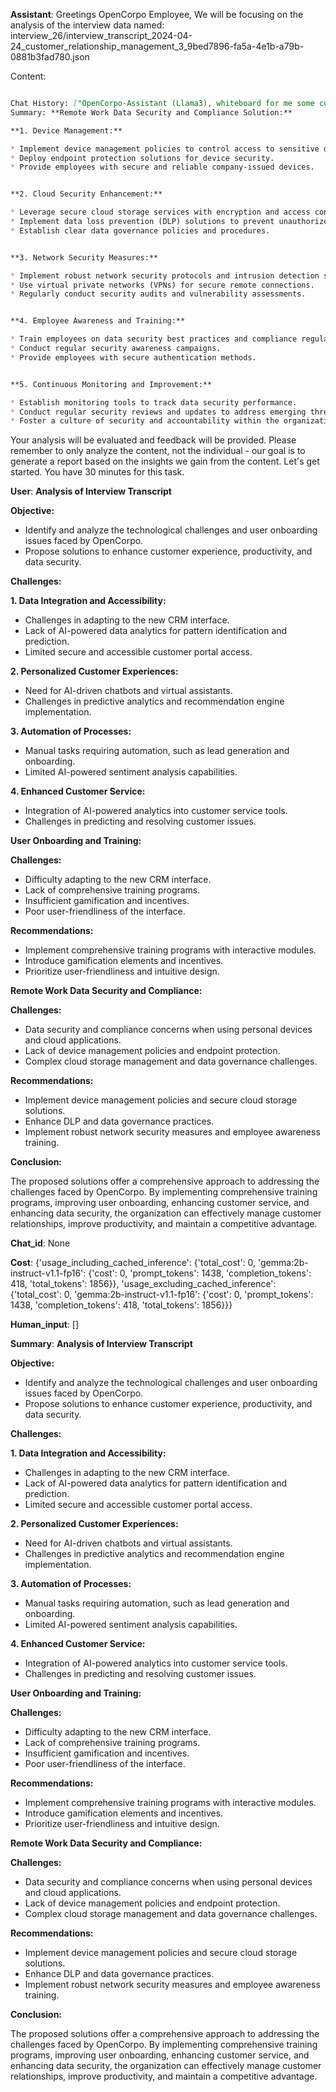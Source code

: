 **Assistant**: Greetings OpenCorpo Employee, We will be focusing on the analysis of the interview data named: interview_26/interview_transcript_2024-04-24_customer_relationship_management_3_9bed7896-fa5a-4e1b-a79b-0881b3fad780.json 


 Content: 

 ```md

 Chat History: ["OpenCorpo-Assistant (Llama3), whiteboard for me some customer relationship management. Propose a solution for technological challenges. I will evaluate your answers and give my feedback, then propose a problem to you. You will answer and I will evaluate. Let's now begin. You have 30 minutes.", '**Customer Relationship Management Technological Challenges Solution:**\n\n**1. Data Integration and Accessibility:**\n\n* Implement a central data hub to consolidate customer information from multiple sources.\n* Integrate AI-powered data analytics to identify patterns and predict future behavior.\n* Create a secure and accessible customer portal for self-service interactions.\n\n**2. Personalized Customer Experiences:**\n\n* Develop AI-driven chatbots and virtual assistants for personalized customer engagement.\n* Use predictive analytics to tailor offers and recommendations.\n* Implement recommendation engines for product/service suggestions.\n\n**3. Automation of Processes:**\n\n* Automate tasks like lead generation, email campaigns, and customer onboarding.\n* Use AI-powered sentiment analysis to track customer feedback.\n* Automate workflows to improve efficiency and reduce costs.\n\n**4. Enhanced Customer Service:**\n\n* Integrate AI-powered analytics with customer service tools.\n* Develop predictive models to anticipate and resolve customer issues proactively.\n* Implement sentiment analysis to measure customer satisfaction and identify areas for improvement.\n\n\n**Problem:**\n\nHow can organizations effectively manage customer relationships in a competitive market characterized by increasing customer expectations and rapid technological advancements?', 'That\'s an impressive solution!\n\nNow, let me propose a problem to you:\n\n**"As the CRM system is implemented, users are experiencing difficulties in adapting to the new interface, leading to decreased productivity and increased frustration. How can we effectively onboard users and ensure a smooth transition to the new CRM system?"**\n\nPlease provide your thoughts on how to address this issue.', '**User Onboarding and Training Solution:**\n\n**1. Comprehensive Training Programs:**\n\n* Design interactive and engaging training modules tailored to different user roles.\n* Provide hands-on tutorials and demos.\n* Offer ongoing coaching and support sessions.\n\n**2. Gamification and Incentives:**\n\n* Introduce gamification elements to make training more enjoyable and engaging.\n* Offer incentives for successful adoption and productivity milestones.\n\n**3. User-Friendly Interface:**\n\n* Prioritize clarity and intuitiveness in the new interface.\n* Provide context-sensitive help and guidance.\n* Allow for easy customization to individual preferences.\n\n**4. Onboarding Support:**\n\n* Assign dedicated onboarding managers to assist users during the transition.\n* Offer peer-to-peer support groups.\n* Conduct regular review sessions to identify and address any challenges.\n\n**5. Continuous Learning Resources:**\n\n* Establish a knowledge base and learning portal with up-to-date documentation and tutorials.\n* Offer online learning modules and webinars.\n* Regularly update and refine training materials based on user feedback.', '*Bravo!* Your solution is comprehensive, well-rounded, and takes into account the diverse needs of users. You\'ve effectively addressed the challenges of user onboarding and provided a solid foundation for long-term success.\nNow, let me propose another problem:\n\n**"As the organization grows and expands globally, there\'s an increased demand for remote work flexibility. However, there are concerns about data security and compliance when using personal devices and cloud-based applications. How can we balance the need for remote work with the requirement to maintain data security and compliance?"**\nPlease provide your thoughts on how to address this issue.', '**Remote Work Data Security and Compliance Solution:**\n\n**1. Device Management:**\n\n* Implement device management policies to control access to sensitive data.\n* Deploy endpoint protection solutions for device security.\n* Provide employees with secure and reliable company-issued devices.\n\n\n**2. Cloud Security Enhancement:**\n\n* Leverage secure cloud storage services with encryption and access controls.\n* Implement data loss prevention (DLP) solutions to prevent unauthorized data transfers.\n* Establish clear data governance policies and procedures.\n\n\n**3. Network Security Measures:**\n\n* Implement robust network security protocols and intrusion detection systems.\n* Use virtual private networks (VPNs) for secure remote connections.\n* Regularly conduct security audits and vulnerability assessments.\n\n\n**4. Employee Awareness and Training:**\n\n* Train employees on data security best practices and compliance regulations.\n* Conduct regular security awareness campaigns.\n* Provide employees with secure authentication methods.\n\n\n**5. Continuous Monitoring and Improvement:**\n\n* Establish monitoring tools to track data security performance.\n* Conduct regular security reviews and updates to address emerging threats.\n* Foster a culture of security and accountability within the organization.'] 
 Summary: **Remote Work Data Security and Compliance Solution:**

**1. Device Management:**

* Implement device management policies to control access to sensitive data.
* Deploy endpoint protection solutions for device security.
* Provide employees with secure and reliable company-issued devices.


**2. Cloud Security Enhancement:**

* Leverage secure cloud storage services with encryption and access controls.
* Implement data loss prevention (DLP) solutions to prevent unauthorized data transfers.
* Establish clear data governance policies and procedures.


**3. Network Security Measures:**

* Implement robust network security protocols and intrusion detection systems.
* Use virtual private networks (VPNs) for secure remote connections.
* Regularly conduct security audits and vulnerability assessments.


**4. Employee Awareness and Training:**

* Train employees on data security best practices and compliance regulations.
* Conduct regular security awareness campaigns.
* Provide employees with secure authentication methods.


**5. Continuous Monitoring and Improvement:**

* Establish monitoring tools to track data security performance.
* Conduct regular security reviews and updates to address emerging threats.
* Foster a culture of security and accountability within the organization. 
``` 


 Your analysis will be evaluated and feedback will be provided. Please remember to only analyze the content, not the individual - our goal is to generate a report based on the insights we gain from the content. Let's get started. You have 30 minutes for this task.

**User**: **Analysis of Interview Transcript**

**Objective:**
- Identify and analyze the technological challenges and user onboarding issues faced by OpenCorpo.
- Propose solutions to enhance customer experience, productivity, and data security.

**Challenges:**

**1. Data Integration and Accessibility:**
- Challenges in adapting to the new CRM interface.
- Lack of AI-powered data analytics for pattern identification and prediction.
- Limited secure and accessible customer portal access.

**2. Personalized Customer Experiences:**
- Need for AI-driven chatbots and virtual assistants.
- Challenges in predictive analytics and recommendation engine implementation.

**3. Automation of Processes:**
- Manual tasks requiring automation, such as lead generation and onboarding.
- Limited AI-powered sentiment analysis capabilities.

**4. Enhanced Customer Service:**
- Integration of AI-powered analytics into customer service tools.
- Challenges in predicting and resolving customer issues.

**User Onboarding and Training:**

**Challenges:**
- Difficulty adapting to the new CRM interface.
- Lack of comprehensive training programs.
- Insufficient gamification and incentives.
- Poor user-friendliness of the interface.

**Recommendations:**
- Implement comprehensive training programs with interactive modules.
- Introduce gamification elements and incentives.
- Prioritize user-friendliness and intuitive design.

**Remote Work Data Security and Compliance:**

**Challenges:**
- Data security and compliance concerns when using personal devices and cloud applications.
- Lack of device management policies and endpoint protection.
- Complex cloud storage management and data governance challenges.

**Recommendations:**
- Implement device management policies and secure cloud storage solutions.
- Enhance DLP and data governance practices.
- Implement robust network security measures and employee awareness training.

**Conclusion:**

The proposed solutions offer a comprehensive approach to addressing the challenges faced by OpenCorpo. By implementing comprehensive training programs, improving user onboarding, enhancing customer service, and enhancing data security, the organization can effectively manage customer relationships, improve productivity, and maintain a competitive advantage.

**Chat_id**: None

**Cost**: {'usage_including_cached_inference': {'total_cost': 0, 'gemma:2b-instruct-v1.1-fp16': {'cost': 0, 'prompt_tokens': 1438, 'completion_tokens': 418, 'total_tokens': 1856}}, 'usage_excluding_cached_inference': {'total_cost': 0, 'gemma:2b-instruct-v1.1-fp16': {'cost': 0, 'prompt_tokens': 1438, 'completion_tokens': 418, 'total_tokens': 1856}}}

**Human_input**: []

**Summary**: **Analysis of Interview Transcript**

**Objective:**
- Identify and analyze the technological challenges and user onboarding issues faced by OpenCorpo.
- Propose solutions to enhance customer experience, productivity, and data security.

**Challenges:**

**1. Data Integration and Accessibility:**
- Challenges in adapting to the new CRM interface.
- Lack of AI-powered data analytics for pattern identification and prediction.
- Limited secure and accessible customer portal access.

**2. Personalized Customer Experiences:**
- Need for AI-driven chatbots and virtual assistants.
- Challenges in predictive analytics and recommendation engine implementation.

**3. Automation of Processes:**
- Manual tasks requiring automation, such as lead generation and onboarding.
- Limited AI-powered sentiment analysis capabilities.

**4. Enhanced Customer Service:**
- Integration of AI-powered analytics into customer service tools.
- Challenges in predicting and resolving customer issues.

**User Onboarding and Training:**

**Challenges:**
- Difficulty adapting to the new CRM interface.
- Lack of comprehensive training programs.
- Insufficient gamification and incentives.
- Poor user-friendliness of the interface.

**Recommendations:**
- Implement comprehensive training programs with interactive modules.
- Introduce gamification elements and incentives.
- Prioritize user-friendliness and intuitive design.

**Remote Work Data Security and Compliance:**

**Challenges:**
- Data security and compliance concerns when using personal devices and cloud applications.
- Lack of device management policies and endpoint protection.
- Complex cloud storage management and data governance challenges.

**Recommendations:**
- Implement device management policies and secure cloud storage solutions.
- Enhance DLP and data governance practices.
- Implement robust network security measures and employee awareness training.

**Conclusion:**

The proposed solutions offer a comprehensive approach to addressing the challenges faced by OpenCorpo. By implementing comprehensive training programs, improving user onboarding, enhancing customer service, and enhancing data security, the organization can effectively manage customer relationships, improve productivity, and maintain a competitive advantage.

